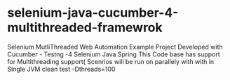 # selenium-java-cucumber-4-multithreaded-framewrok

Selenium MutliThreaded Web Automation Example Project Developed with
Cucumber - Testng -4
Selenium
Java
Spring
This Code base has support for Multithreading support( Scenrios will be run on parallely with with in Single JVM
clean test -Dthreads=100
